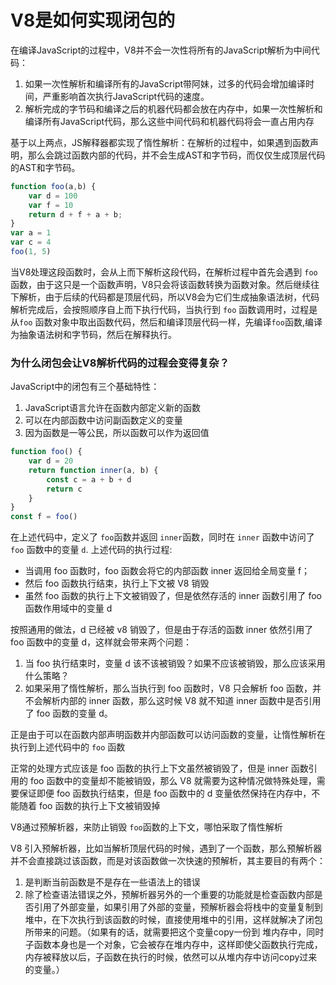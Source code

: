 # V8是如何实现闭包的

在编译JavaScript的过程中，V8并不会一次性将所有的JavaScript解析为中间代码：
1. 如果一次性解析和编译所有的JavaScript带阿妹，过多的代码会增加编译时间，严重影响首次执行JavaScript代码的速度。
2. 解析完成的字节码和编译之后的机器代码都会放在内存中，如果一次性解析和编译所有JavaScript代码，那么这些中间代码和机器代码将会一直占用内存

基于以上两点，JS解释器都实现了惰性解析：在解析的过程中，如果遇到函数声明，那么会跳过函数内部的代码，并不会生成AST和字节码，而仅仅生成顶层代码的AST和字节码。

```js
function foo(a,b) {
    var d = 100
    var f = 10
    return d + f + a + b;
}
var a = 1
var c = 4
foo(1, 5)
```
当V8处理这段函数时，会从上而下解析这段代码，在解析过程中首先会遇到 `foo` 函数，由于这只是一个函数声明，V8只会将该函数转换为函数对象。然后继续往下解析，由于后续的代码都是顶层代码，所以V8会为它们生成抽象语法树，代码解析完成后，会按照顺序自上而下执行代码，当执行到 `foo` 函数调用时，过程是从`foo` 函数对象中取出函数代码，然后和编译顶层代码一样，先编译`foo`函数,编译为抽象语法树和字节码，然后在解释执行。

### 为什么闭包会让V8解析代码的过程会变得复杂？
JavaScript中的闭包有三个基础特性：
1. JavaScript语言允许在函数内部定义新的函数
2. 可以在内部函数中访问副函数定义的变量
3. 因为函数是一等公民，所以函数可以作为返回值

```js
function foo() {
    var d = 20
    return function inner(a, b) {
        const c = a + b + d
        return c
    }
}
const f = foo()
```
在上述代码中，定义了 `foo`函数并返回 `inner`函数，同时在 `inner` 函数中访问了 `foo` 函数中的变量 `d`.
上述代码的执行过程:
- 当调用 foo 函数时，foo 函数会将它的内部函数 inner 返回给全局变量 f；
- 然后 foo 函数执行结束，执行上下文被 V8 销毁
- 虽然 foo 函数的执行上下文被销毁了，但是依然存活的 inner 函数引用了 foo 函数作用域中的变量 d

按照通用的做法，d 已经被 v8 销毁了，但是由于存活的函数 inner 依然引用了 foo 函数中的变量 d，这样就会带来两个问题：
1. 当 foo 执行结束时，变量 d 该不该被销毁？如果不应该被销毁，那么应该采用什么策略？
2. 如果采用了惰性解析，那么当执行到 foo 函数时，V8 只会解析 foo 函数，并不会解析内部的 inner 函数，那么这时候 V8 就不知道 inner 函数中是否引用了 foo 函数的变量 d。

正是由于可以在函数内部声明函数并内部函数可以访问函数的变量，让惰性解析在执行到上述代码中的 `foo` 函数

正常的处理方式应该是 foo 函数的执行上下文虽然被销毁了，但是 inner 函数引用的 foo 函数中的变量却不能被销毁，那么 V8 就需要为这种情况做特殊处理，需要保证即便 foo 函数执行结束，但是 foo 函数中的 d 变量依然保持在内存中，不能随着 foo 函数的执行上下文被销毁掉

V8通过预解析器，来防止销毁 `foo`函数的上下文，哪怕采取了惰性解析

V8 引入预解析器，比如当解析顶层代码的时候，遇到了一个函数，那么预解析器并不会直接跳过该函数，而是对该函数做一次快速的预解析，其主要目的有两个：
1. 是判断当前函数是不是存在一些语法上的错误
2. 除了检查语法错误之外，预解析器另外的一个重要的功能就是检查函数内部是否引用了外部变量，如果引用了外部的变量，预解析器会将栈中的变量复制到堆中，在下次执行到该函数的时候，直接使用堆中的引用，这样就解决了闭包所带来的问题。（如果有的话，就需要把这个变量copy一份到 堆内存中，同时子函数本身也是一个对象，它会被存在堆内存中，这样即使父函数执行完成，内存被释放以后，子函数在执行的时候，依然可以从堆内存中访问copy过来的变量。）
